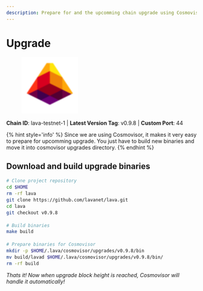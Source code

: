```yaml
---
description: Prepare for and the upcomming chain upgrade using Cosmovisor.
---
```


# Upgrade

<figure><img src="https://raw.githubusercontent.com/kj89/cosmos-images/main/logos/lava.png" width="150" alt=""><figcaption></figcaption></figure>

**Chain ID**: lava-testnet-1 | **Latest Version Tag**: v0.9.8 | **Custom Port**: 44

{% hint style='info' %}
Since we are using Cosmovisor, it makes it very easy to prepare for upcomming upgrade.
You just have to build new binaries and move it into cosmovisor upgrades directory.
{% endhint %}

## Download and build upgrade binaries

```bash
# Clone project repository
cd $HOME
rm -rf lava
git clone https://github.com/lavanet/lava.git
cd lava
git checkout v0.9.8

# Build binaries
make build

# Prepare binaries for Cosmovisor
mkdir -p $HOME/.lava/cosmovisor/upgrades/v0.9.8/bin
mv build/lavad $HOME/.lava/cosmovisor/upgrades/v0.9.8/bin/
rm -rf build
```

*Thats it! Now when upgrade block height is reached, Cosmovisor will handle it automatically!*
